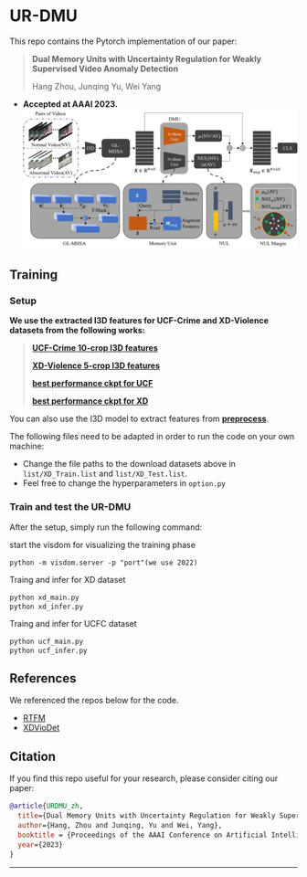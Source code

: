 # UR-DMU
This repo contains the Pytorch implementation of our paper:
> **Dual Memory Units with Uncertainty Regulation for Weakly Supervised Video Anomaly Detection**
> 
> Hang Zhou, Junqing Yu, Wei Yang
- **Accepted at AAAI 2023.**  
![framework](data/framework.png)


## Training

### Setup
**We use the extracted I3D features for UCF-Crime and XD-Violence datasets from the following works:**
> [**UCF-Crime 10-crop I3D features**](https://github.com/Roc-Ng/DeepMIL)
> 
> [**XD-Violence 5-crop I3D features**](https://roc-ng.github.io/XD-Violence/)
> 
> [**best performance ckpt for UCF**](models/ucf_trans_2022.pkl)
>
> [**best performance ckpt for XD**](models/xd_trans_2022.pkl)

You can also use the I3D model to extract features from [**preprocess**](feature_extract/README.md).

The following files need to be adapted in order to run the code on your own machine:
- Change the file paths to the download datasets above in `list/XD_Train.list` and `list/XD_Test.list`. 
- Feel free to change the hyperparameters in `option.py`
### Train and test the UR-DMU
After the setup, simply run the following command: 

start the visdom for visualizing the training phase

```
python -m visdom.server -p "port"(we use 2022)
```
Traing and infer for XD dataset
```
python xd_main.py
python xd_infer.py
```
Traing and infer for UCFC dataset
```
python ucf_main.py
python ucf_infer.py
```

## References
We referenced the repos below for the code.

* [RTFM](https://github.com/tianyu0207/RTFM)
* [XDVioDet](https://github.com/Roc-Ng/XDVioDet)

## Citation

If you find this repo useful for your research, please consider citing our paper:

```bibtex
@article{URDMU_zh,
  title={Dual Memory Units with Uncertainty Regulation for Weakly Supervised Video Anomaly Detection},
  author={Hang, Zhou and Junqing, Yu and Wei, Yang},
  booktitle = {Proceedings of the AAAI Conference on Artificial Intelligence (AAAI)},
  year={2023}
}
```
---
